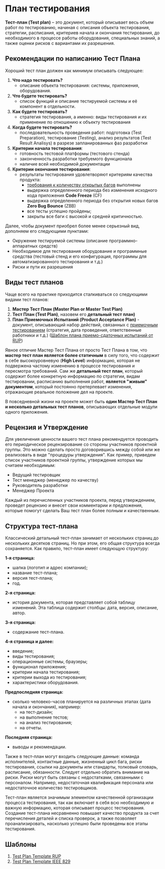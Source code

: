 # План тестирования

 **Тест-план (Test plan)** – это документ, который описывает весь объем работ по тестированию, начиная с описания объекта тестирования, стратегии, расписания, критериев начала и окончания тестирования, до необходимого в процессе работы оборудования, специальных знаний, а также оценки рисков с вариантами их разрешения.

## Рекомендации по написанию Тест Плана

Хороший тест план должен как минимум описывать следующее:

1. **Что надо тестировать?**
   * описание объекта тестирования: системы, приложения, оборудования.
2. **Что будете тестировать?**
   * список функций и описание тестируемой системы и её компонент в отдельности.
3. **Как будете тестировать?**
   * стратегия тестирования, а именно: виды тестирования и их применение по отношению к объекту тестирования
4. **Когда будете тестировать?**
   * последовательность проведения работ: подготовка (Test Preparation), тестирование (Testing), анализ результатов (Test Result Analisys) в разрезе запланированных фаз разработки
5. **Критерии начала тестирования**:
   * готовность тестовой платформы (тестового стенда)
   * законченность разработки требуемого функционала
   * наличие всей необходимой документации
6. **Критерии окончания тестирования**:
   * результаты тестирования удовлетворяют критериям качества продукта:
     * [требования к количеству открытых багов](http://www.protesting.ru/testing/bugpriority.html#openbugsreq) выполнены
     * выдержка определенного периода без изменения исходного кода приложения **Code Freeze** (CF)
     * выдержка определенного периода без открытия новых багов **Zero Bug Bounce** (ZBB)
     * все тесты успешно пройдены;
     * закрыты все баги с высокой и средней критичностью.

  Далее, чтобы документ приобрел более менее серьезный вид, дополняем его следующими пунктами:

* Окружение тестируемой системы (описание программно-аппаратных средств)
* Необходимое для тестирования оборудование и программные средства (тестовый стенд и его конфигурация, программы для автоматизированного тестирования и т.д.)
* Риски и пути их разрешения

## Виды тест планов

Чаще всего на практике приходится сталкиваться со следующими видами тест планов:

1. **Мастер Тест План (Master Plan or Master Test Plan)**
2. **Тест План (Test Plan)**, назовем его **детальный тест план)**
3. **План Приемочных Испытаний (Product Acceptance Plan)** - документ, описывающий набор действий, связанных с [приемочным тестированием](http://www.protesting.ru/testing/levels/acceptance.html) (стратегия, дата проведения, ответственные работники и т.д.) ([Шаблон плана приемо-сдаточных испытаний от RUP](http://www.protesting.ru/documentation/product_acceptance_plan_rup.zip))

Явное отличие Мастер Тест Плана от просто Тест Плана в том, что **мастер тест план является более статичным** в силу того, что содержит в себе высокоуровневую (**High Level**) информацию, которая не подвержена частому изменению в процессе тестирования и пересмотра требований. Сам же **детальный тест план**, который содержит более конкретную информацию по стратегии, видам тестировании, расписанию выполнения работ, **является "живым" документом**, который постоянно претерпевает изменения, отражающие реальное положение дел на проекте.

В повседневной жизни на проекте может быть **один Мастер Тест План и несколько детальных тест планов**, описывающих отдельные модули одного приложения.

## Рецензия и Утверждение

Для увеличения ценности вашего тест плана рекомендуется проводить его периодическое рецензирование со стороны участников проектной группы. Это можно сделать просто договорившись между собой или же реализовать в виде "процедуры утверждения". Как пример, приведем список участников проектной группы, утверждение которых мы считаем необходимым:

* Ведущий тестировщик
* Тест менеджер (менеджер по качеству)
* Руководитель разработки
* Менеджер Проекта

Каждый из перечисленных участников проекта, перед утверждением, проведет рецензию и внесет свои комментарии и предложения, которые помогут сделать Ваш тест план более полным и качественным.

## Структура тест-плана

Классический детальный тест-план занимает от нескольких страниц до нескольких десятков страниц. Но при этом, его общая структура всегда сохраняется. Как правило, тест-план имеет следующую структуру:

**1-я страница:**

* шапка (логотип и адрес компании);
* название тест-плана;
* версия тест-плана;
* год.

**2-я страница:**

* история документа, которая представляет собой таблицу изменений. Эта таблица содержит столбцы: дата, версия, описание, автор.

**3-я страница:**

* содержание тест-плана.

**4-я страница и далее:**

* введение;
* виды тестирования; 
* операционные системы, браузеры;
* функционал приложения;
* критерии начала тестирования; 
* критерии выхода из тестирования; 
* характеристики оборудования.

**Предпоследняя страница:**

* сколько человеко-часов планируется на различных этапах (дата начала и окончания), например:
  * на тест-дизайн;
  * на выполнение тестов;
  * на анализ тестирования;
  * на отчеты.

**Последняя страница:**

* выводы и рекомендации.

Также в тест-план могут входить следующие данные: команда исполнителей, контактные данные, жизненный цикл бага, риски тестирования, ссылки на документы или стандарты, толковый словарь, расписание, обязанности. Следует отдельно обратить внимание на риски. Риски могут быть связаны с недостатками, связанными с персоналом. Например, недостаточная квалификация персонала или недостаточное количество тестировщиков.

Тест-план является значимым элементом качественной организации процесса тестирования, так как включает в себя всю необходимую и важную информацию, которая описывает процесс тестирования. Создание тест-плана несравненно повышает качество продукта за счет перечисления деталей и списка проверок, а также позволяет проанализировать, насколько успешно были проведены все этапы тестирования.

## Шаблоны

1. [Test Plan Template RUP](http://www.protesting.ru/documentation/test_plan_template_rup.zip)
2. [Test Plan Template IEEE 829](http://www.protesting.ru/documentation/test_plan_template_ieee\_829.zip)
